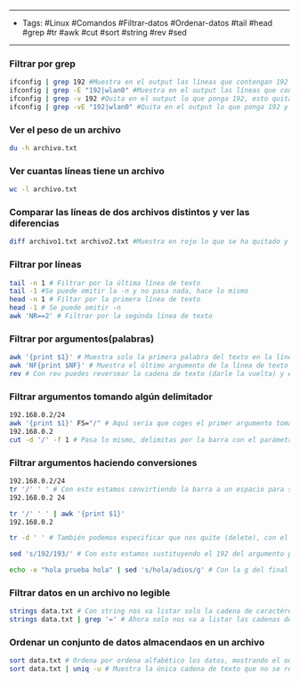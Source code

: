 ----
- Tags: #Linux #Comandos #Filtrar-datos #Ordenar-datos  #tail #head #grep #tr #awk #cut #sort #string #rev #sed 
----

### Filtrar por grep
```bash
ifconfig | grep 192 #Muestra en el output las líneas que contengan 192
ifconfig | grep -E "192|wlan0" #Muestra en el output las líneas que contengan 192 y wlan0
ifconfig | grep -v 192 #Quita en el output lo que ponga 192, esto quitará toda la línea donde se encuentre el dato 192.
ifconfig | grep -vE "192|wlan0" #Quita en el output lo que ponga 192 y wlan0, esto quitará toda la línea donde se encuentre los datos wlan0 y 192.
```

### Ver el peso de un archivo 
```bash
du -h archivo.txt
```

### Ver cuantas líneas tiene un archivo
```bash
wc -l archivo.txt
```

### Comparar las líneas  de dos archivos distintos y ver las diferencias
```bash
diff archivo1.txt archivo2.txt #Muestra en rojo lo que se ha quitado y en verde lo que se ha metido en el archivo, El orden que pongas los archivos influye. Si quieres ver las diferencias entre un archivo respecto al otro tienes que poner primero el nombre del otro archivo y luego el nombre del archivo que quieres comparar, te mostrará en rojo lo que se ha quitado de ese archivo y en verde lo que se ha metido en ese archivo que quires comparar respecto al otro. En este ejemplo estamos viendo los cambios que hay del archivo2.txt respecto al archivo1.txt, te mostrará en verde lo que tiene metido como nuevo y en rojo lo que no tiene metido respecto al archivo1.txt
```

### Filtrar por líneas
```bash
tail -n 1 # Filtrar por la última línea de texto
tail -1 #Se puede omitir la -n y no pasa nada, hace lo mismo
head -n 1 # Filtar por la primera línea de texto
head -1 # Se puede omitir -n
awk 'NR==2' # Filtrar por la segúnda línea de texto
```

### Filtrar por argumentos(palabras)

```bash
awk '{print $1}' # Muestra solo la primera palabra del texto en la línea en la que te encuentres
awk 'NF{print $NF}' # Muestra el último argumento de la línea de texto en la que te encuentres
rev # Con rev puedes reversear la cadena de texto (darle la vuelta) y elegir así por la cadena que quieras, para luevo también volver a darle la vuelta
```


### Filtrar argumentos tomando algún delimitador
```bash
192.168.0.2/24
awk '{print $1}' FS="/" # Aquí sería que coges el primer argumento tomando como delimitador la barra, es decir que la barra sería como un separador(un espacio en blanco), de esta manera separas un argumento en dos y puedes seleccionar la parte que a tí te interesa.
192.168.0.2
cut -d '/' -f 1 # Pasa lo mismo, delimitas por la barra con el parámetro -d y luego coges el primer campo con el parámetro -f
```

### Filtrar argumentos haciendo conversiones
```bash
192.168.0.2/24
tr '/' ' ' # Con esto estamos convirtiendo la barra a un espacio para separar la ip del CIDR, luego podemos usar awk para poder coger el argumento que nos interesa que sería el primero, donde está la ip
192.168.0.2 24

tr '/' ' ' | awk '{print $1}'
192.168.0.2

tr -d ' ' # También podemos especificar que nos quite (delete), con el parámetro -d, los espacios de la cadena, también podemos especificarle letras, números, etc. 

sed 's/192/193/' # Con esto estamos sustituyendo el 192 del argumento por 193, con la s indicamos que queremos hacer una sustitución,

echo -e "hola prueba hola" | sed 's/hola/adios/g' # Con la g del final estamos indicando que sustituya la palabra hola en toda la línea, si lo ponemos sin la g solo sustituirá el primer match que encuentre.
```

### Filtrar datos en un archivo no legible
```bash
strings data.txt # Con string nos va listar solo la cadena de caractéres imprimibles, como puede ser letras, números, hastags, giones, barras...
strings data.txt | grep '=' # Ahora solo nos va a listar las cadenas de texto que puedan contener un igual.
```

### Ordenar un conjunto de datos almacendaos en un archivo
```bash
sort data.txt # Ordena por ordena alfabético los datos, mostrando el output mucho más claro.
sort data.txt | uniq -u # Muestra la única cadena de texto que no se repita en el archivo.
```


